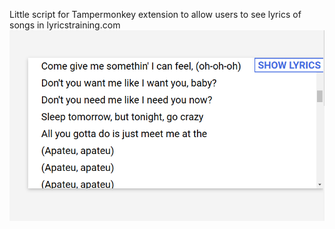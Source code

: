 Little script for Tampermonkey extension to allow users to see lyrics of songs in lyricstraining.com
![screenshot](imgs/preview.png)
